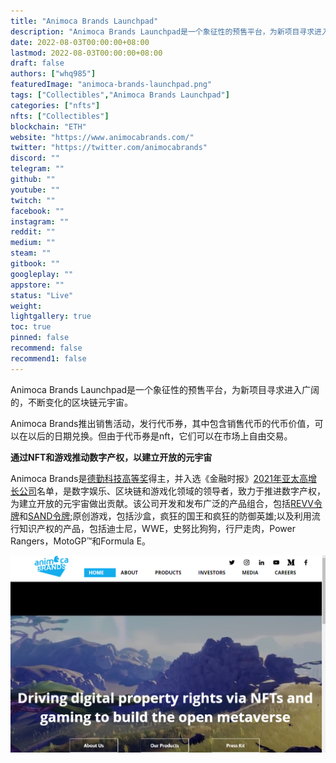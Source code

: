 ```yaml
---
title: "Animoca Brands Launchpad"
description: "Animoca Brands Launchpad是一个象征性的预售平台，为新项目寻求进入广阔的，不断变化的区块链元宇宙。"
date: 2022-08-03T00:00:00+08:00
lastmod: 2022-08-03T00:00:00+08:00
draft: false
authors: ["whq985"]
featuredImage: "animoca-brands-launchpad.png"
tags: ["Collectibles","Animoca Brands Launchpad"]
categories: ["nfts"]
nfts: ["Collectibles"]
blockchain: "ETH"
website: "https://www.animocabrands.com/"
twitter: "https://twitter.com/animocabrands"
discord: ""
telegram: ""
github: ""
youtube: ""
twitch: ""
facebook: ""
instagram: ""
reddit: ""
medium: ""
steam: ""
gitbook: ""
googleplay: ""
appstore: ""
status: "Live"
weight: 
lightgallery: true
toc: true
pinned: false
recommend: false
recommend1: false
---
```

<p>Animoca Brands Launchpad是一个象征性的预售平台，为新项目寻求进入广阔的，不断变化的区块链元宇宙。</p>
<p>Animoca Brands推出销售活动，发行代币券，其中包含销售代币的代币价值，可以在以后的日期兑换。但由于代币券是nft，它们可以在市场上自由交易。</p>



**通过NFT和游戏推动数字产权，以建立开放的元宇宙**

Animoca Brands是[德勤科技高等奖](https://www2.deloitte.com/cn/en/pages/technology-media-and-telecommunications/events/technology-fast-hongkong-2021.html)得主，并入选《金融时报》[2021年亚太高增长公司](https://www.ft.com/high-growth-asia-pacific-ranking-2021)名单，是数字娱乐、区块链和游戏化领域的领导者，致力于推进数字产权，为建立开放的元宇宙做出贡献。该公司开发和发布广泛的产品组合，包括[REVV令牌](https://revvmotorsport.com/)和[SAND令牌](https://www.sandbox.game/);原创游戏，包括沙盒，疯狂的国王和疯狂的防御英雄;以及利用流行知识产权的产品，包括迪士尼，WWE，史努比狗狗，行尸走肉，Power Rangers，MotoGP™和Formula E。

![1](1.PNG)
